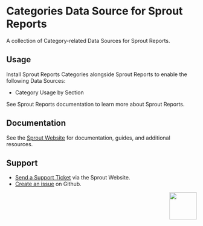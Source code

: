 # Categories Data Source for Sprout Reports

A collection of Category-related Data Sources for Sprout Reports.

## Usage

Install Sprout Reports Categories alongside Sprout Reports to enable the following Data Sources:

- Category Usage by Section  

See Sprout Reports documentation to learn more about Sprout Reports.

## Documentation

See the [Sprout Website](https://sprout.barrelstrengthdesign.com/craft-plugins/reports/docs) for documentation, guides, and additional resources. 

## Support

- [Send a Support Ticket](https://sprout.barrelstrengthdesign.com/craft-plugins/request/support) via the Sprout Website.
- [Create an issue](https://github.com/barrelstrength/craft-sprout-reports-categories/issues) on Github.

<a href="https://sprout.barrelstrengthdesign.com" target="_blank">
  <img src="https://s3.amazonaws.com/sprout.barrelstrengthdesign.com-assets/content/plugins/sprout-icon.svg" width="72" align="right">
</a>